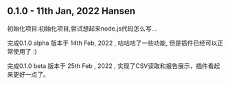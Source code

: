 ## 0.1.0 - 11th Jan, 2022 Hansen
初始化项目:初始化项目,尝试想起来node.js代码怎么写... 

完成0.1.0 alpha 版本于 14th Feb, 2022 , 咕咕咕了一些功能, 但是插件已经可以正常使用了 :)

完成0.1.0 beta 版本于 25th Feb , 2022 , 实现了CSV读取和报告展示，插件看起来更好一点了。
